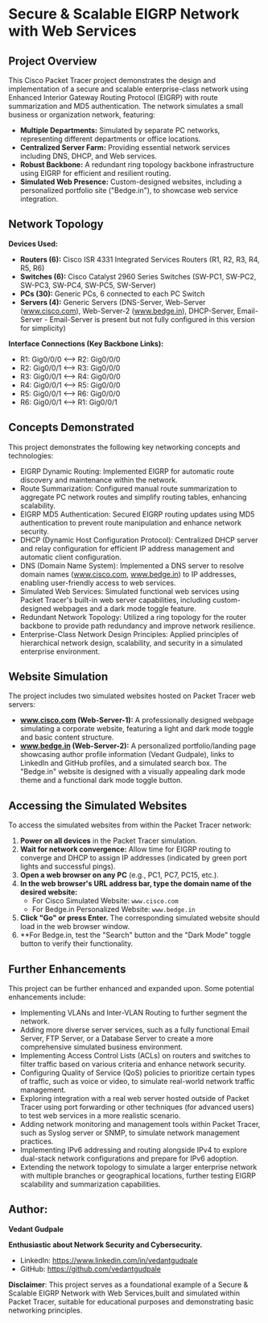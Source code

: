 # Secure & Scalable EIGRP Network with Web Services

## Project Overview

This Cisco Packet Tracer project demonstrates the design and implementation of a secure and scalable enterprise-class network using Enhanced Interior Gateway Routing Protocol (EIGRP) with route summarization and MD5 authentication. The network simulates a small business or organization network, featuring:

*   **Multiple Departments:** Simulated by separate PC networks, representing different departments or office locations.
*   **Centralized Server Farm:** Providing essential network services including DNS, DHCP, and Web services.
*   **Robust Backbone:** A redundant ring topology backbone infrastructure using EIGRP for efficient and resilient routing.
*   **Simulated Web Presence:** Custom-designed websites, including a personalized portfolio site ("Bedge.in"), to showcase web service integration.

## Network Topology

**Devices Used:**

*   **Routers (6):** Cisco ISR 4331 Integrated Services Routers (R1, R2, R3, R4, R5, R6)
*   **Switches (6):** Cisco Catalyst 2960 Series Switches (SW-PC1, SW-PC2, SW-PC3, SW-PC4, SW-PC5, SW-Server)
*   **PCs (30):** Generic PCs, 6 connected to each PC Switch
*   **Servers (4):** Generic Servers (DNS-Server, Web-Server (www.cisco.com), Web-Server-2 (www.bedge.in), DHCP-Server, Email-Server - Email-Server is present but not fully configured in this version for simplicity)

**Interface Connections (Key Backbone Links):**

*   R1: Gig0/0/0 <--> R2: Gig0/0/0
*   R2: Gig0/0/1 <--> R3: Gig0/0/0
*   R3: Gig0/0/1 <--> R4: Gig0/0/0
*   R4: Gig0/0/1 <--> R5: Gig0/0/0
*   R5: Gig0/0/1 <--> R6: Gig0/0/0
*   R6: Gig0/0/1 <--> R1: Gig0/0/1

## Concepts Demonstrated

This project demonstrates the following key networking concepts and technologies:

*   EIGRP Dynamic Routing: Implemented EIGRP for automatic route discovery and maintenance within the network.
*   Route Summarization: Configured manual route summarization to aggregate PC network routes and simplify routing tables, enhancing scalability.
*   EIGRP MD5 Authentication: Secured EIGRP routing updates using MD5 authentication to prevent route manipulation and enhance network security.
*   DHCP (Dynamic Host Configuration Protocol): Centralized DHCP server and relay configuration for efficient IP address management and automatic client configuration.
*   DNS (Domain Name System): Implemented a DNS server to resolve domain names (www.cisco.com, www.bedge.in) to IP addresses, enabling user-friendly access to web services.
*   Simulated Web Services: Simulated functional web services using Packet Tracer's built-in web server capabilities, including custom-designed webpages and a dark mode toggle feature.
*   Redundant Network Topology: Utilized a ring topology for the router backbone to provide path redundancy and improve network resilience.
*   Enterprise-Class Network Design Principles: Applied principles of hierarchical network design, scalability, and security in a simulated enterprise environment.

## Website Simulation

The project includes two simulated websites hosted on Packet Tracer web servers:

*   **www.cisco.com (Web-Server-1):** A professionally designed webpage simulating a corporate website, featuring a light and dark mode toggle and basic content structure.
*   **www.bedge.in (Web-Server-2):** A personalized portfolio/landing page showcasing author profile information (Vedant Gudpale), links to LinkedIn and GitHub profiles, and a simulated search box. The "Bedge.in" website is designed with a visually appealing dark mode theme and a functional dark mode toggle button.

## Accessing the Simulated Websites

To access the simulated websites from within the Packet Tracer network:

1.  **Power on all devices** in the Packet Tracer simulation.
2.  **Wait for network convergence:** Allow time for EIGRP routing to converge and DHCP to assign IP addresses (indicated by green port lights and successful pings).
3.  **Open a web browser on any PC** (e.g., PC1, PC7, PC15, etc.).
4.  **In the web browser's URL address bar, type the domain name of the desired website:**
    *   For Cisco Simulated Website: `www.cisco.com`
    *   For Bedge.in Personalized Website: `www.bedge.in`
5.  **Click "Go" or press Enter.** The corresponding simulated website should load in the web browser window.
6.  **For Bedge.in, test the "Search" button and the "Dark Mode" toggle button to verify their functionality.


## Further Enhancements 

This project can be further enhanced and expanded upon. Some potential enhancements include:

*   Implementing VLANs and Inter-VLAN Routing to further segment the network.
*   Adding more diverse server services, such as a fully functional Email Server, FTP Server, or a Database Server to create a more comprehensive simulated business environment.
*   Implementing Access Control Lists (ACLs) on routers and switches to filter traffic based on various criteria and enhance network security.
*   Configuring Quality of Service (QoS) policies to prioritize certain types of traffic, such as voice or video, to simulate real-world network traffic management.
*   Exploring integration with a real web server hosted outside of Packet Tracer using port forwarding or other techniques (for advanced users) to test web services in a more realistic scenario.
*   Adding network monitoring and management tools within Packet Tracer, such as Syslog server or SNMP, to simulate network management practices.
*   Implementing IPv6 addressing and routing alongside IPv4 to explore dual-stack network configurations and prepare for IPv6 adoption.
*   Extending the network topology to simulate a larger enterprise network with multiple branches or geographical locations, further testing EIGRP scalability and summarization capabilities.

## Author:

**Vedant Gudpale**

**Enthusiastic about Network Security and Cybersecurity.**

*   LinkedIn: https://www.linkedin.com/in/vedantgudpale
*   GitHub: https://github.com/vedantgudpale


**Disclaimer**: This project serves as a foundational example of a Secure & Scalable EIGRP Network with Web Services,built and simulated within Packet Tracer, suitable for educational purposes and demonstrating 
 basic networking principles.

   

